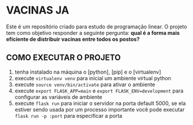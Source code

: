 # VACINAS JA

Este é um repositório criado para estudo de programação linear. O projeto tem como objetivo responder a seguinte pergunta:
**qual é a forma mais eficiente de distribuir vacinas entre todos os postos?**

## COMO EXECUTAR O PROJETO

1. tenha instalado na máquina o [python], [pip] e o [virtualenv]
2. execute `virtualenv venv` para inicial um ambiente virtual python
3. execute `source venv/bin/activate` para ativar o ambiente  
4. execute `export FLASK_APP=main` e `export FLASK_ENV=development` para configurar as variáveis de ambiente
5. execute `flask run` para iniciar o servidor na porta default 5000, se ela estiver sendo usada por um processo importante você pode executar `flask run -p :port` para especificar a porta